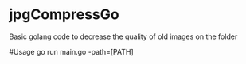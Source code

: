 # jpgCompressGo
Basic golang code to decrease the quality of old images on the folder

#Usage
go run main.go -path=[PATH]
